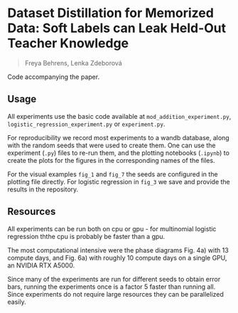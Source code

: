 # Dataset Distillation for Memorized Data: Soft Labels can Leak Held-Out Teacher Knowledge

> Freya Behrens, Lenka Zdeborová

Code accompanying the paper.

## Usage

All experiments use the basic code available at `mod_addition_experiment.py`, `logistic_regression_experiment.py` or `experiment.py`.

For reproducibility we record most experiments to a wandb database, along with the random seeds that were used to create them. One can use the experiment (`.py`) files to re-run them, and the plotting notebooks (`.ipynb`) to create the plots for the figures in the corresponding names of the files.

For the visual examples `fig_1` and `fig_7` the seeds are configured in the plotting file directly.
For logistic regression in `fig_3` we save and provide the results in the repository.

## Resources

All experiments can be run both on cpu or gpu - for multinomial logistic regression ththe cpu is probably be faster than a gpu.

The most computational intensive were the phase diagrams Fig. 4a) with 13 compute days, and Fig. 6a) with roughly 10 compute days on a single GPU, an NVIDIA RTX A5000.

Since many of the experiments are run for different seeds to obtain error bars, running the experiments once is a factor 5 faster than running all. Since experiments do not require large resources they can be parallelized easily.
